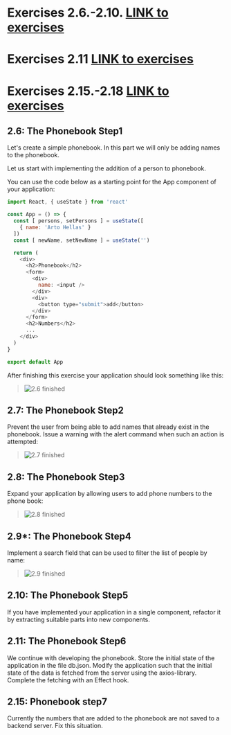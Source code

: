 # Exercises 2.6.-2.10. [LINK to exercises](https://fullstackopen.com/en/part2/forms#exercises-2-6-2-10)

# Exercises 2.11 [LINK to exercises](https://fullstackopen.com/en/part2/getting_data_from_server#exercises-2-11-2-14)

# Exercises 2.15.-2.18 [LINK to exercises](https://fullstackopen.com/en/part2/altering_data_in_server#exercises-2-15-2-18)

## 2.6: The Phonebook Step1
Let's create a simple phonebook. In this part we will only be adding names to the phonebook.

Let us start with implementing the addition of a person to phonebook.

You can use the code below as a starting point for the App component of your application:

```javascript
import React, { useState } from 'react'

const App = () => {
  const [ persons, setPersons ] = useState([
    { name: 'Arto Hellas' }
  ]) 
  const [ newName, setNewName ] = useState('')

  return (
    <div>
      <h2>Phonebook</h2>
      <form>
        <div>
          name: <input />
        </div>
        <div>
          <button type="submit">add</button>
        </div>
      </form>
      <h2>Numbers</h2>
      ...
    </div>
  )
}

export default App
```
After finishing this exercise your application should look something like this:

> ![2.6 finished](https://fullstackopen.com/static/501199c4a6d7a5702a7bdf31998d5a1d/14be6/10e.png)


## 2.7: The Phonebook Step2
Prevent the user from being able to add names that already exist in the phonebook. 
Issue a warning with the alert command when such an action is attempted:

> ![2.7 finished](https://fullstackopen.com/static/d5be58590c1460090cb1c87adf201886/14be6/11e.png)

## 2.8: The Phonebook Step3
Expand your application by allowing users to add phone numbers to the phone book:

> ![2.8 finished](https://fullstackopen.com/static/3068a34af61692773a06d60ee93638a9/14be6/12e.png)

## 2.9*: The Phonebook Step4
Implement a search field that can be used to filter the list of people by name:

> ![2.9 finished](https://fullstackopen.com/static/4b5897029d4c9e2eb61631ca4c1a4f24/14be6/13e.png)

## 2.10: The Phonebook Step5
If you have implemented your application in a single component, refactor it by extracting suitable parts into new components. 

## 2.11: The Phonebook Step6
We continue with developing the phonebook. Store the initial state of the application in the file db.json.
Modify the application such that the initial state of the data is fetched from the server using the axios-library. Complete the fetching with an Effect hook.

## 2.15: Phonebook step7
Currently the numbers that are added to the phonebook are not saved to a backend server. Fix this situation.